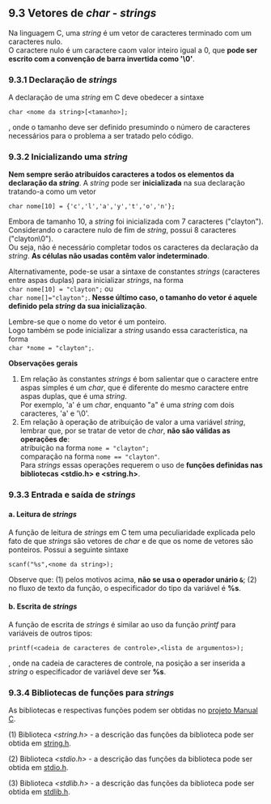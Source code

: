 ## 9.3 Vetores de *char* - *strings*
Na linguagem C, uma *string* é um vetor de caracteres terminado com um caracteres nulo.  
O caractere nulo é um caractere caom valor inteiro igual a 0, que **pode ser escrito com a convenção de barra invertida como '\0'**.  

### 9.3.1 Declaração de *strings*
A declaração de uma *string* em C deve obedecer a sintaxe

```
char <nome da string>[<tamanho>];
```
, onde o tamanho deve ser definido presumindo o número de caracteres necessários para o problema a ser tratado pelo código.   

### 9.3.2 Inicializando uma *string*
**Nem sempre serão atribuídos caracteres a todos os elementos da declaração da *string***. 
A *string* pode ser **inicializada** na sua declaração tratando-a como um vetor 

```
char nome[10] = {'c','l','a','y','t','o','n'};
```
Embora de tamanho 10, a *string* foi inicializada com 7 caracteres ("clayton"). Considerando o caractere nulo de fim de *string*, possui 8 caracteres ("clayton\0").  
Ou seja, não é necessário completar todos os caracteres da declaração da *string*. **As células não usadas contêm valor indeterminado**.  

Alternativamente, pode-se usar a sintaxe de constantes *strings* (caracteres entre aspas duplas) para inicializar *strings*, na forma    
`char nome[10] = "clayton";` ou  
`char nome[]="clayton";`. **Nesse último caso, o tamanho do vetor é aquele definido pela *string* da sua inicialização**.  

Lembre-se que o nome do vetor é um ponteiro.  
Logo também se pode inicializar a *string* usando essa característica, na forma  
`char *nome = "clayton";`.

**Observações gerais**  
1. Em relação às constantes *strings* é bom salientar que o caractere entre aspas simples é um *char*, que é diferente do mesmo caractere entre aspas duplas, que é uma *string*.  
  Por exemplo, 'a' é um *char*, enquanto "a" é uma *string* com dois caracteres, 'a' e '\0'.
2. Em relação à operação de atribuição de valor a uma variável *string*, lembrar que, por se tratar de vetor de *char*, **não são válidas as operações de**:  
  atribuição na forma `nome = "clayton";`  
  comparação na forma `nome == "clayton"`.  
  Para *strings* essas operações requerem o uso de **funções definidas nas bibliotecas <stdio.h> e <string.h>**.

### 9.3.3 Entrada e saída de *strings*
#### a. Leitura de *strings*
A função de leitura de *strings* em C tem uma peculiaridade explicada pelo fato de que *strings* são vetores de *char* e
de que os nome de vetores são ponteiros.
Possui a seguinte sintaxe  

```
scanf("%s",<nome da string>);
```
Observe que:
(1) pelos motivos acima, **não se usa o operador unário `&`**;
(2) no fluxo de texto da função, o especificador do tipo da variável é **%s**.

#### b. Escrita de *strings*
A função de escrita de *strings* é similar ao uso da função *printf* para variáveis de outros tipos:

```
printf(<cadeia de caracteres de controle>,<lista de argumentos>);
```  
, onde na cadeia de caracteres de controle, na posição a ser inserida a *string* o especificador de variável deve ser **%s**.

### 9.3.4 Bibliotecas de funções para *strings*
As bibliotecas e respectivas funções podem ser obtidas no [projeto Manual C](https://petbcc.ufscar.br/sobre/).

(1) Biblioteca *<string.h>* - a descrição das funções da biblioteca pode ser obtida em [string.h](https://petbcc.ufscar.br/string/).

(2) Biblioteca *<stdio.h>* - a descrição das funções da biblioteca pode ser obtida em [stdio.h](https://petbcc.ufscar.br/stdio/).

(3) Biblioteca *<stdlib.h>* - a descrição das funções da biblioteca pode ser obtida em [stdlib.h](https://petbcc.ufscar.br/stdlib/).

